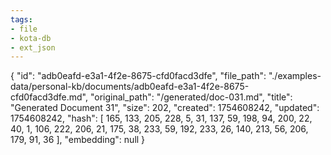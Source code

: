 ```yaml
---
tags:
- file
- kota-db
- ext_json
---
```

{
  "id": "adb0eafd-e3a1-4f2e-8675-cfd0facd3dfe",
  "file_path": "./examples-data/personal-kb/documents/adb0eafd-e3a1-4f2e-8675-cfd0facd3dfe.md",
  "original_path": "/generated/doc-031.md",
  "title": "Generated Document 31",
  "size": 202,
  "created": 1754608242,
  "updated": 1754608242,
  "hash": [
    165,
    133,
    205,
    228,
    5,
    31,
    137,
    59,
    198,
    94,
    200,
    22,
    40,
    1,
    106,
    222,
    206,
    21,
    175,
    38,
    233,
    59,
    192,
    233,
    26,
    140,
    213,
    56,
    206,
    179,
    91,
    36
  ],
  "embedding": null
}